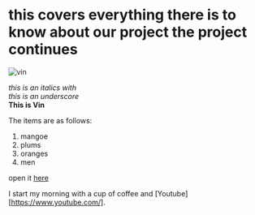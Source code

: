 <h1>this covers everything there is to know about our project 
the project continues</h1>

![vin](https://vin-project.s3.amazonaws.com/project-images/drama%2Byoko.JPEG)

*this is an italics with* <br>
_this is an underscore_ <br>
**This is Vin**

The items are as follows:
1. mangoe
2. plums
3. oranges
4. men

open it [here](https://www.youtube.com/)

I start my morning with a cup of coffee and
[Youtube][https://www.youtube.com/].
